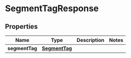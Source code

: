 

# SegmentTagResponse

## Properties

Name | Type | Description | Notes
------------ | ------------- | ------------- | -------------
**segmentTag** | [**SegmentTag**](SegmentTag.md) |  | 



